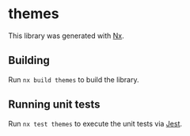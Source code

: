 # themes

This library was generated with [Nx](https://nx.dev).

## Building

Run `nx build themes` to build the library.

## Running unit tests

Run `nx test themes` to execute the unit tests via [Jest](https://jestjs.io).

